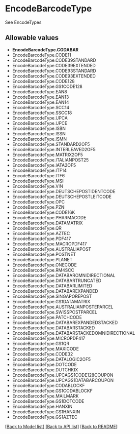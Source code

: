 # EncodeBarcodeType

See EncodeTypes
## Allowable values

* **EncodeBarcodeType.CODABAR**
* EncodeBarcodeType.CODE11
* EncodeBarcodeType.CODE39STANDARD
* EncodeBarcodeType.CODE39EXTENDED
* EncodeBarcodeType.CODE93STANDARD
* EncodeBarcodeType.CODE93EXTENDED
* EncodeBarcodeType.CODE128
* EncodeBarcodeType.GS1CODE128
* EncodeBarcodeType.EAN8
* EncodeBarcodeType.EAN13
* EncodeBarcodeType.EAN14
* EncodeBarcodeType.SCC14
* EncodeBarcodeType.SSCC18
* EncodeBarcodeType.UPCA
* EncodeBarcodeType.UPCE
* EncodeBarcodeType.ISBN
* EncodeBarcodeType.ISSN
* EncodeBarcodeType.ISMN
* EncodeBarcodeType.STANDARD2OF5
* EncodeBarcodeType.INTERLEAVED2OF5
* EncodeBarcodeType.MATRIX2OF5
* EncodeBarcodeType.ITALIANPOST25
* EncodeBarcodeType.IATA2OF5
* EncodeBarcodeType.ITF14
* EncodeBarcodeType.ITF6
* EncodeBarcodeType.MSI
* EncodeBarcodeType.VIN
* EncodeBarcodeType.DEUTSCHEPOSTIDENTCODE
* EncodeBarcodeType.DEUTSCHEPOSTLEITCODE
* EncodeBarcodeType.OPC
* EncodeBarcodeType.PZN
* EncodeBarcodeType.CODE16K
* EncodeBarcodeType.PHARMACODE
* EncodeBarcodeType.DATAMATRIX
* EncodeBarcodeType.QR
* EncodeBarcodeType.AZTEC
* EncodeBarcodeType.PDF417
* EncodeBarcodeType.MACROPDF417
* EncodeBarcodeType.AUSTRALIAPOST
* EncodeBarcodeType.POSTNET
* EncodeBarcodeType.PLANET
* EncodeBarcodeType.ONECODE
* EncodeBarcodeType.RM4SCC
* EncodeBarcodeType.DATABAROMNIDIRECTIONAL
* EncodeBarcodeType.DATABARTRUNCATED
* EncodeBarcodeType.DATABARLIMITED
* EncodeBarcodeType.DATABAREXPANDED
* EncodeBarcodeType.SINGAPOREPOST
* EncodeBarcodeType.GS1DATAMATRIX
* EncodeBarcodeType.AUSTRALIANPOSTEPARCEL
* EncodeBarcodeType.SWISSPOSTPARCEL
* EncodeBarcodeType.PATCHCODE
* EncodeBarcodeType.DATABAREXPANDEDSTACKED
* EncodeBarcodeType.DATABARSTACKED
* EncodeBarcodeType.DATABARSTACKEDOMNIDIRECTIONAL
* EncodeBarcodeType.MICROPDF417
* EncodeBarcodeType.GS1QR
* EncodeBarcodeType.MAXICODE
* EncodeBarcodeType.CODE32
* EncodeBarcodeType.DATALOGIC2OF5
* EncodeBarcodeType.DOTCODE
* EncodeBarcodeType.DUTCHKIX
* EncodeBarcodeType.UPCAGS1CODE128COUPON
* EncodeBarcodeType.UPCAGS1DATABARCOUPON
* EncodeBarcodeType.CODABLOCKF
* EncodeBarcodeType.GS1CODABLOCKF
* EncodeBarcodeType.MAILMARK
* EncodeBarcodeType.GS1DOTCODE
* EncodeBarcodeType.HANXIN
* EncodeBarcodeType.GS1HANXIN
* EncodeBarcodeType.GS1AZTEC

[[Back to Model list]](../README.md#documentation-for-models) [[Back to API list]](../README.md#documentation-for-api-endpoints) [[Back to README]](../README.md)
